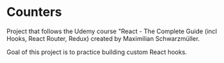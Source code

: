 # Counters

Project that follows the Udemy course "React - The Complete Guide (incl Hooks, React Router, Redux) created by Maximilian Schwarzmüller.

Goal of this project is to practice building custom React hooks.